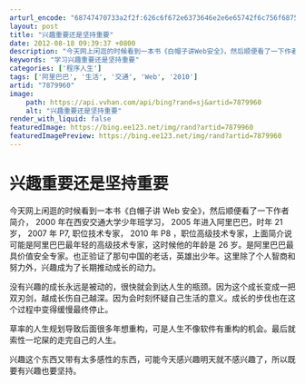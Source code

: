 ```yaml
---
arturl_encode: "68747470733a2f2f:626c6f672e6373646e2e6e65742f6c756f68756163616e7975:652f61727469636c652f64657461696c732f37383739393630"
layout: post
title: "兴趣重要还是坚持重要"
date: 2012-08-18 09:39:37 +0800
description: "今天网上闲逛的时候看到一本书《白帽子讲Web安全》，然后顺便看了一下作者简介，2000年在西安交通大"
keywords: "学习兴趣重要还是坚持重要"
categories: ['程序人生']
tags: ['阿里巴巴', '生活', '交通', 'Web', '2010']
artid: "7879960"
image:
    path: https://api.vvhan.com/api/bing?rand=sj&artid=7879960
    alt: "兴趣重要还是坚持重要"
render_with_liquid: false
featuredImage: https://bing.ee123.net/img/rand?artid=7879960
featuredImagePreview: https://bing.ee123.net/img/rand?artid=7879960
---
```


# 兴趣重要还是坚持重要

今天网上闲逛的时候看到一本书《白帽子讲
Web
安全》，然后顺便看了一下作者简介，
2000
年在西安交通大学少年班学习，
2005
年进入阿里巴巴，时年
21
岁，
2007
年
P7,
职位技术专家，
2010
年
P8
，职位高级技术专家，上面简介说可能是阿里巴巴最年轻的高级技术专家，这时候他的年龄是
26
岁。是阿里巴巴最具价值安全专家。也正验证了那句中国的老话，英雄出少年。这里除了个人智商和努力外，兴趣成为了长期推动成长的动力。

没有兴趣的成长永远是被动的，很快就会到达人生的瓶颈。因为这个成长变成一把双刃剑，越成长伤自己越深。因为会时刻怀疑自己生活的意义。成长的步伐也在这个过程中变得缓慢最终停止。

草率的人生规划导致后面很多年想重构，可是人生不像软件有重构的机会。最后就索性一坨屎的走完自己的人生。

兴趣这个东西又带有太多感性的东西，可能今天感兴趣明天就不感兴趣了，所以既要有兴趣也要坚持。